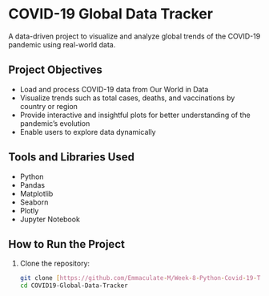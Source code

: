 # COVID-19 Global Data Tracker

A data-driven project to visualize and analyze global trends of the COVID-19 pandemic using real-world data.

## Project Objectives

- Load and process COVID-19 data from Our World in Data
- Visualize trends such as total cases, deaths, and vaccinations by country or region
- Provide interactive and insightful plots for better understanding of the pandemic’s evolution
- Enable users to explore data dynamically

## Tools and Libraries Used

- Python
- Pandas
- Matplotlib
- Seaborn
- Plotly
- Jupyter Notebook

## How to Run the Project

1. Clone the repository:
   ```bash
   git clone [https://github.com/Emmaculate-M/Week-8-Python-Covid-19-Tracker.git]
   cd COVID19-Global-Data-Tracker
